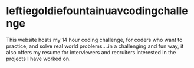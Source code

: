 ﻿# leftiegoldiefountainuavcodingchallenge
This website hosts my 14 hour coding challenge, for coders who want to practice, and solve real world problems....in a challenging and fun way, it also offers my resume for interviewers and recruiters interested in the projects I have worked on.
